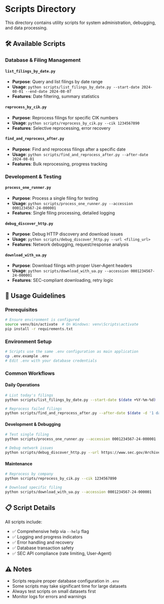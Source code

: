 # Scripts Directory

This directory contains utility scripts for system administration, debugging, and data processing.

## 🛠️ Available Scripts

### Database & Filing Management

#### `list_filings_by_date.py`
- **Purpose**: Query and list filings by date range
- **Usage**: `python scripts/list_filings_by_date.py --start-date 2024-08-01 --end-date 2024-08-07`
- **Features**: Date filtering, summary statistics

#### `reprocess_by_cik.py`
- **Purpose**: Reprocess filings for specific CIK numbers
- **Usage**: `python scripts/reprocess_by_cik.py --cik 1234567890`
- **Features**: Selective reprocessing, error recovery

#### `find_and_reprocess_after.py`
- **Purpose**: Find and reprocess filings after a specific date
- **Usage**: `python scripts/find_and_reprocess_after.py --after-date 2024-08-01`
- **Features**: Bulk reprocessing, progress tracking

### Development & Testing

#### `process_one_runner.py`
- **Purpose**: Process a single filing for testing
- **Usage**: `python scripts/process_one_runner.py --accession 0001234567-24-000001`
- **Features**: Single filing processing, detailed logging

#### `debug_discover_http.py`
- **Purpose**: Debug HTTP discovery and download issues
- **Usage**: `python scripts/debug_discover_http.py --url <filing_url>`
- **Features**: Network debugging, request/response analysis

#### `download_with_ua.py`
- **Purpose**: Download filings with proper User-Agent headers
- **Usage**: `python scripts/download_with_ua.py --accession 0001234567-24-000001`
- **Features**: SEC-compliant downloading, retry logic

## 🚀 Usage Guidelines

### Prerequisites
```bash
# Ensure environment is configured
source venv/bin/activate  # On Windows: venv\Scripts\activate
pip install -r requirements.txt
```

### Environment Setup
```bash
# Scripts use the same .env configuration as main application
cp .env.example .env
# Edit .env with your database credentials
```

### Common Workflows

#### Daily Operations
```bash
# List today's filings
python scripts/list_filings_by_date.py --start-date $(date +%Y-%m-%d)

# Reprocess failed filings
python scripts/find_and_reprocess_after.py --after-date $(date -d '1 day ago' +%Y-%m-%d)
```

#### Development & Debugging
```bash
# Test single filing
python scripts/process_one_runner.py --accession 0001234567-24-000001

# Debug network issues
python scripts/debug_discover_http.py --url https://www.sec.gov/Archives/edgar/data/...
```

#### Maintenance
```bash
# Reprocess by company
python scripts/reprocess_by_cik.py --cik 1234567890

# Download specific filing
python scripts/download_with_ua.py --accession 0001234567-24-000001
```

## 📋 Script Details

All scripts include:
- ✅ Comprehensive help via `--help` flag
- ✅ Logging and progress indicators
- ✅ Error handling and recovery
- ✅ Database transaction safety
- ✅ SEC API compliance (rate limiting, User-Agent)

## ⚠️ Notes

- Scripts require proper database configuration in `.env`
- Some scripts may take significant time for large datasets
- Always test scripts on small datasets first
- Monitor logs for errors and warnings
